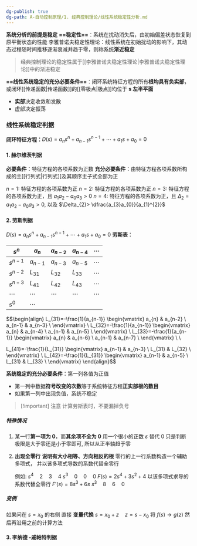 ```yaml
---
dg-publish: true
dg-path: A-自动控制原理/1. 经典控制理论/线性系统稳定性分析.md
---
```

**系统分析的前提是稳定**
**==稳定性==**：系统在扰动消失后，由初始偏差状态恢复到原平衡状态的性能
李雅普诺夫稳定性理论：线性系统在初始扰动的影响下，其动态过程随时间推移逐渐衰减并趋于零，则称系统**渐近稳定**
> 经典控制理论的稳定性属于[[李雅普诺夫稳定性理论\|李雅普诺夫稳定性理论]]中的渐进稳定

**==线性系统稳定的充分必要条件==**：闭环系统特征方程的所有**根均具有负实部**，或闭环[[传递函数\|传递函数]]的[[零极点\|极点]]均位于 **s 左半平面**
- **实部**决定收敛和发散
- 虚部决定振荡
### 线性系统稳定判据
**闭环特征方程：**$D(s)=a_{n}s^{n}+a_{n-1}s^{n-1}+\cdots+a_{1}s+a_{0}=0$
#### 1. 赫尔维茨判据
**必要条件**：特征方程的各项系数为正数
**充分必要条件**：由特征方程各项系数所构成的主[[行列式\|行列式]]及其顺序主子式全部为正

$n=1:$ 特征方程的各项系数为正
$n=2:$ 特征方程的各项系数为正
$n=3:$ 特征方程的各项系数为正，且 $a_{1}a_{2}-a_{0}a_{3}>0$
$n=4:$ 特征方程的各项系数为正，且 $\Delta_{2}=a_{1}a_{2}-a_{0}a_{3}>0$, 以及 $\Delta_{2}> \dfrac{a_{3}a_{0}}{a_{1}^{2}}$
#### 2. 劳斯判据
$D(s)=a_{n}s^{n}+a_{n-1}s^{n-1}+\cdots+a_{1}s+a_{0}=0$
**劳斯表**：

| $s^{n}$   | $a_{n}$      | $a_{n-2}$    | $a_{n-4}$    | $\cdots$     |
| --------- | ------------ | ------------ | ------------ | ------------ |
| $s^{n-1}$ | $a_{n-1}$    | $a_{n-3}$    | $a_{n-5}$    | $\cdots$     |
| $s^{n-2}$ | $L_{31}$     | $L_{32}$     | $L_{33}$     | $\cdots$     |
| $s^{n-3}$ | $L_{41}$     | $L_{42}$     | $L_{43}$     | $\cdots$     |
| $\cdots$  | $\cdots$<br> | $\cdots$<br> | $\cdots$<br> | $\cdots$<br> |
| $s^{0}$   | $\cdots$<br> |              |              |              |

$$\begin{align}
L_{31}=-\frac{1}{a_{n-1}}  \begin{vmatrix}
a_{n} & a_{n-2} \\
a_{n-1} & a_{n-3} \\
\end{vmatrix} \\
L_{32}=-\frac{1}{a_{n-1}} \begin{vmatrix}
a_{n} & a_{n-4} \\
a_{n-1} & a_{n-5} \\
\end{vmatrix} \\ 
L_{33}=-\frac{1}{a_{n-1}} \begin{vmatrix}
a_{n} & a_{n-6} \\
a_{n-1} & a_{n-7} \\
\end{vmatrix} \\  \\ 

L_{41}=-\frac{1}{L_{31}} \begin{vmatrix}
a_{n-1} & a_{n-3} \\
L_{31} & L_{32} \\
\end{vmatrix} \\
L_{42}=-\frac{1}{L_{31}} \begin{vmatrix}
a_{n-1} & a_{n-5} \\
L_{31} & L_{33} \\
\end{vmatrix}
\end{align}$$


**系统稳定的充分必要条件**：第一列各值为正值
- 第一列中数据**符号改变的次数**等于系统特征方程**正实部根的数目**
- 如果第一列中出现负值，系统不稳定

>[!important] 注意
>计算劳斯表时，不要漏掉负号

##### 特殊情况
1. 某一行**第一项为 0**，而**其余项不全为 0**
	用一个很小的正数 $\varepsilon$ 替代 0
	只是判断极限是大于零还是小于零即可, 所以从正半轴趋于零
	
2. **出现全零行**
	**说明有大小相等、方向相反的根**
	零行的上一行系数构造一个辅助多项式， 并以该多项式导数的系数代替全零行
	
	例如:
	$s^{4}\quad 2\quad 3\quad 4$
	$s^{3}\quad 0\quad 0\quad 0$
	$F(s)=2s^{4}+3s^{2}+4$
	以该多项式求导的系数代替全零行
	$F'(s)=8s^{3}+6s$
	$s^{3}\quad 8\quad 6\quad 0$

##### 变例
如果问在 $s=x_{0}$ 的右侧
直接 **变量代换**   $s=x_{0}+z\quad z=s-x_{0}$
将 $f(s)\to g(z)$ 然后再沿用之前的计算方法

#### 3. 李纳德 -戚帕特判据

